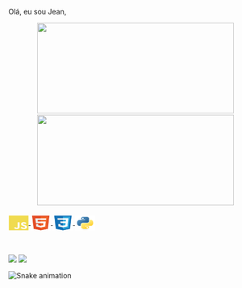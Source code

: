 Olá, eu sou Jean,  

<div align="center">
  <a href="https://github.com/jeanguernaut">
  <img   width= "390em" height="180em" src="https://github-readme-stats.vercel.app/api?username=jeanguernaut&show_icons=true&theme=aura&include_all_commits=true&count_private=true"/>
  <img width= "390em" height="180em"  src="https://github-readme-stats.vercel.app/api/top-langs/?username=jeanguernaut&layout=compact&langs_count=7&theme=aura"/>
</div>

<div style="display: inline_block"><br>
  <img align="center" alt="jeanguernaut-Js" height="30" width="40" src="https://raw.githubusercontent.com/devicons/devicon/master/icons/javascript/javascript-plain.svg">
  <img align="center" alt="jeanguernaut-HTML" height="30" width="40" src="https://raw.githubusercontent.com/devicons/devicon/master/icons/html5/html5-original.svg">
  <img align="center" alt="jeanguernaut-CSS" height="30" width="40" src="https://raw.githubusercontent.com/devicons/devicon/master/icons/css3/css3-original.svg">
  <img align="center" alt="jeanguernaut-Python" height="30" width="40" src="https://raw.githubusercontent.com/devicons/devicon/master/icons/python/python-original.svg">
</div>

<br>
<br>

<div>

  <a href="https://instagram.com/jeanguernaut" target="_blank"><img src="https://img.shields.io/badge/-Instagram-%23E4405F?style=for-the-badge&logo=instagram&logoColor=white" target="_blank"></a>
  <a href="https://wa.me/5511989376154" target="_blank"><img src="https://img.shields.io/badge/WhatsApp-25D366?style=for-the-badge&logo=whatsapp&logoColor=white"></a>
  
  ![Snake animation](https://github.com/jeanguernaut/jeanguernaut/blob/output/github-contribution-grid-snake.svg)
  </div>
